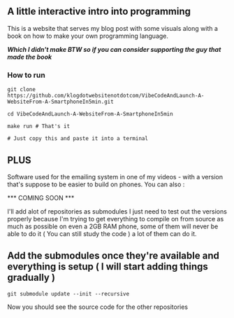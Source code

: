 ## A little interactive intro into programming

This is a website that serves my blog post with some visuals along with a book on how to make your own programming language. 

***Which I didn't make BTW so if you can consider supporting the guy that made the book***


### How to run

```
git clone https://github.com/klogdotwebsitenotdotcom/VibeCodeAndLaunch-A-WebsiteFrom-A-SmartphoneIn5min.git

cd VibeCodeAndLaunch-A-WebsiteFrom-A-SmartphoneIn5min

make run # That's it

# Just copy this and paste it into a terminal
```
## PLUS

Software used for the emailing system in one of my videos - with a version that's suppose to be easier to build on phones. You can also :

*** COMING SOON ***

I'll add alot of repositories as submodules I just need to test out the versions properly because I'm trying to get everything to compile on from source as much as possible on even a 2GB RAM phone, some of them will never be able to do it ( You can still study the code ) a lot of them can do it.

## Add the submodules once they're available and everything is setup ( I will start adding things gradually )

```
git submodule update --init --recursive
```

Now you should see the source code for the other repositories
